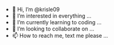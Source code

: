 - 👋 Hi, I’m @krisle09
- 👀 I’m interested in everything ...
- 🌱 I’m currently learning to coding ...
- 💞️ I’m looking to collaborate on ...
- 📫 How to reach me, text me please ...

<!---
krisle09/krisle09 is a ✨ special ✨ repository because its `README.md` (this file) appears on your GitHub profile.
You can click the Preview link to take a look at your changes.
--->
